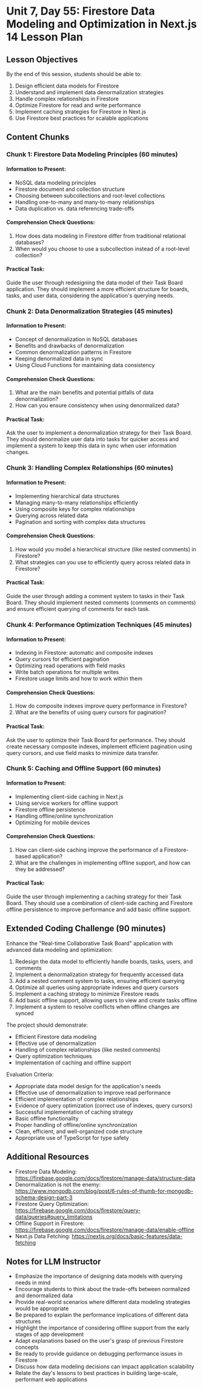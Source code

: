 # Unit 7, Day 55: Firestore Data Modeling and Optimization in Next.js 14 Lesson Plan

## Lesson Objectives
By the end of this session, students should be able to:
1. Design efficient data models for Firestore
2. Understand and implement data denormalization strategies
3. Handle complex relationships in Firestore
4. Optimize Firestore for read and write performance
5. Implement caching strategies for Firestore in Next.js
6. Use Firestore best practices for scalable applications

## Content Chunks

### Chunk 1: Firestore Data Modeling Principles (60 minutes)

#### Information to Present:
- NoSQL data modeling principles
- Firestore document and collection structure
- Choosing between subcollections and root-level collections
- Handling one-to-many and many-to-many relationships
- Data duplication vs. data referencing trade-offs

#### Comprehension Check Questions:
1. How does data modeling in Firestore differ from traditional relational databases?
2. When would you choose to use a subcollection instead of a root-level collection?

#### Practical Task:
Guide the user through redesigning the data model of their Task Board application. They should implement a more efficient structure for boards, tasks, and user data, considering the application's querying needs.

### Chunk 2: Data Denormalization Strategies (45 minutes)

#### Information to Present:
- Concept of denormalization in NoSQL databases
- Benefits and drawbacks of denormalization
- Common denormalization patterns in Firestore
- Keeping denormalized data in sync
- Using Cloud Functions for maintaining data consistency

#### Comprehension Check Questions:
1. What are the main benefits and potential pitfalls of data denormalization?
2. How can you ensure consistency when using denormalized data?

#### Practical Task:
Ask the user to implement a denormalization strategy for their Task Board. They should denormalize user data into tasks for quicker access and implement a system to keep this data in sync when user information changes.

### Chunk 3: Handling Complex Relationships (60 minutes)

#### Information to Present:
- Implementing hierarchical data structures
- Managing many-to-many relationships efficiently
- Using composite keys for complex relationships
- Querying across related data
- Pagination and sorting with complex data structures

#### Comprehension Check Questions:
1. How would you model a hierarchical structure (like nested comments) in Firestore?
2. What strategies can you use to efficiently query across related data in Firestore?

#### Practical Task:
Guide the user through adding a comment system to tasks in their Task Board. They should implement nested comments (comments on comments) and ensure efficient querying of comments for each task.

### Chunk 4: Performance Optimization Techniques (45 minutes)

#### Information to Present:
- Indexing in Firestore: automatic and composite indexes
- Query cursors for efficient pagination
- Optimizing read operations with field masks
- Write batch operations for multiple writes
- Firestore usage limits and how to work within them

#### Comprehension Check Questions:
1. How do composite indexes improve query performance in Firestore?
2. What are the benefits of using query cursors for pagination?

#### Practical Task:
Ask the user to optimize their Task Board for performance. They should create necessary composite indexes, implement efficient pagination using query cursors, and use field masks to minimize data transfer.

### Chunk 5: Caching and Offline Support (60 minutes)

#### Information to Present:
- Implementing client-side caching in Next.js
- Using service workers for offline support
- Firestore offline persistence
- Handling offline/online synchronization
- Optimizing for mobile devices

#### Comprehension Check Questions:
1. How can client-side caching improve the performance of a Firestore-based application?
2. What are the challenges in implementing offline support, and how can they be addressed?

#### Practical Task:
Guide the user through implementing a caching strategy for their Task Board. They should use a combination of client-side caching and Firestore offline persistence to improve performance and add basic offline support.

## Extended Coding Challenge (90 minutes)

Enhance the "Real-time Collaborative Task Board" application with advanced data modeling and optimization:

1. Redesign the data model to efficiently handle boards, tasks, users, and comments
2. Implement a denormalization strategy for frequently accessed data
3. Add a nested comment system to tasks, ensuring efficient querying
4. Optimize all queries using appropriate indexes and query cursors
5. Implement a caching strategy to minimize Firestore reads
6. Add basic offline support, allowing users to view and create tasks offline
7. Implement a system to resolve conflicts when offline changes are synced

The project should demonstrate:
- Efficient Firestore data modeling
- Effective use of denormalization
- Handling of complex relationships (like nested comments)
- Query optimization techniques
- Implementation of caching and offline support

Evaluation Criteria:
- Appropriate data model design for the application's needs
- Effective use of denormalization to improve read performance
- Efficient implementation of complex relationships
- Evidence of query optimization (correct use of indexes, query cursors)
- Successful implementation of caching strategy
- Basic offline functionality
- Proper handling of offline/online synchronization
- Clean, efficient, and well-organized code structure
- Appropriate use of TypeScript for type safety

## Additional Resources
- Firestore Data Modeling: https://firebase.google.com/docs/firestore/manage-data/structure-data
- Denormalization is not the enemy: https://www.mongodb.com/blog/post/6-rules-of-thumb-for-mongodb-schema-design-part-3
- Firestore Query Optimization: https://firebase.google.com/docs/firestore/query-data/queries#query_limitations
- Offline Support in Firestore: https://firebase.google.com/docs/firestore/manage-data/enable-offline
- Next.js Data Fetching: https://nextjs.org/docs/basic-features/data-fetching

## Notes for LLM Instructor
- Emphasize the importance of designing data models with querying needs in mind
- Encourage students to think about the trade-offs between normalized and denormalized data
- Provide real-world scenarios where different data modeling strategies would be appropriate
- Be prepared to explain the performance implications of different data structures
- Highlight the importance of considering offline support from the early stages of app development
- Adapt explanations based on the user's grasp of previous Firestore concepts
- Be ready to provide guidance on debugging performance issues in Firestore
- Discuss how data modeling decisions can impact application scalability
- Relate the day's lessons to best practices in building large-scale, performant web applications

